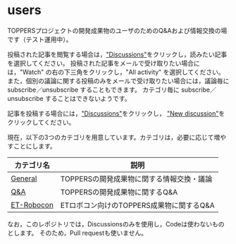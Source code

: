 # users
TOPPERSプロジェクトの開発成果物のユーザのためのQ&amp;Aおよび情報交換の場です（テスト運用中）。

投稿された記事を閲覧する場合は，["Discussions"](https://github.com/toppers/users/discussions)をクリックし，読みたい記事を選択してください。
投稿された記事をメールで受け取りたい場合には，"Watch" の右の下三角をクリックし，"All activity" を選択してください。
また，個別の議論に関する投稿のみをメールで受け取りたい場合には，議論毎に subscribe／unsubscribe することもできます。
カテゴリ毎に subscribe／unsubscribe することはできないようです。

記事を投稿する場合には，["Discussions"](https://github.com/toppers/users/discussions)をクリックし，
["New discussion"](https://github.com/toppers/users/discussions/new)をクリックしてください。

現在，以下の3つのカテゴリを用意しています。カテゴリは，必要に応じて増やすことにします。

カテゴリ名 | 説明
-------- | -------------
[General](https://github.com/toppers/users/discussions/categories/general) | TOPPERSの開発成果物に関する情報交換・議論 
[Q&A](https://github.com/toppers/users/discussions/categories/q-a) |  TOPPERSの開発成果物に関するQ&A
[ET-Robocon](https://github.com/toppers/users/discussions/categories/et-robocon) | ETロボコン向けのTOPPERS成果物に関するQ&A 

なお，このレポジトリでは，Discussionsのみを使用し，Codeは使わないものとします。
そのため，Pull requestも使いません。
